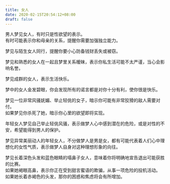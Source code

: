 ```yaml
---
title: 女人
date: 2020-02-15T20:54:12+08:00
draft: false
---
```


男人梦见女人，有时只是性欲望的表示。<br>
有时可能表示你和母亲的关系，提醒你需要加强独立能力。<br>


梦见与陌生女人同行，提醒你要小心防备钱财丢失或被窃。<br>


梦见和熟悉的女人在一起且梦里关系暧昧，表示你私生活可能不太严谨，当心会影响名誉。<br>


梦见成群的女人，表示生活快乐。<br>


梦中的女人金发碧眼，你会发现所有的诺言都是对你十分有利，使你很是快乐。<br>


梦见一位非常风骚妩媚、举止轻佻的女子，暗示你可能有非常狡猾的敌人需要对付。<br>
如果梦见你杀死了她，暗示你心里的欲望即将实现。<br>


年轻女人梦见自己举止轻佻风骚，表示做梦人心中感到潜在的危险，或是对性的不安，希望能得到男人的保护。<br>


梦见异常美丽动人的年轻女人，不分做梦人是男是女，都有可能代表着人们心中理想化的女性气质，表示做梦人自身对这种理想形象的向往。<br>


梦见长着深色头发和蓝色眼睛的塌鼻子女人，意味着你将明确地宣告退出可能获胜的比赛。<br>
如果她褐眼高鼻，表示你正在受到甜言蜜语的欺骗，从事一项危险的投机活动。<br>
如果她长着赤褐色的头发，那你的困惑和焦虑将会有所增加。<br>
